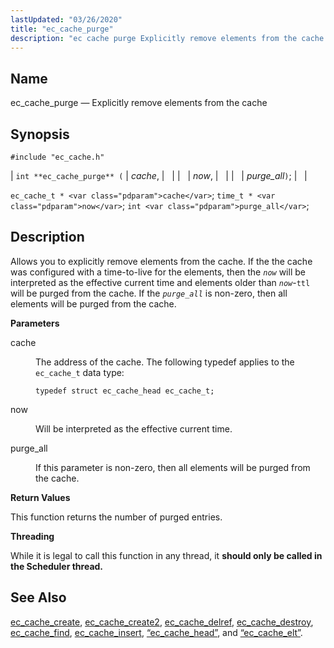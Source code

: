 ```yaml
---
lastUpdated: "03/26/2020"
title: "ec_cache_purge"
description: "ec cache purge Explicitly remove elements from the cache int ec cache purge cache now purge all ec cache t cache time t now int purge all Allows you to explicitly remove elements from the cache If the the cache was configured with a time to live for the elements..."
---
```


<a name="apis.ec_cache_purge"></a> 
## Name

ec_cache_purge — Explicitly remove elements from the cache

## Synopsis

`#include "ec_cache.h"`

| `int **ec_cache_purge** (` | <var class="pdparam">cache</var>, |   |
|   | <var class="pdparam">now</var>, |   |
|   | <var class="pdparam">purge_all</var>`)`; |   |

`ec_cache_t * <var class="pdparam">cache</var>`;
`time_t * <var class="pdparam">now</var>`;
`int <var class="pdparam">purge_all</var>`;<a name="idp50872576"></a> 
## Description

Allows you to explicitly remove elements from the cache. If the the cache was configured with a time-to-live for the elements, then the *`now`* will be interpreted as the effective current time and elements older than *`now`*-`ttl` will be purged from the cache. If the *`purge_all`* is non-zero, then all elements will be purged from the cache.

**<a name="idp50875856"></a> Parameters**

<dl class="variablelist">

<dt>cache</dt>

<dd>

The address of the cache. The following typedef applies to the `ec_cache_t` data type:

`typedef struct ec_cache_head ec_cache_t;`

</dd>

<dt>now</dt>

<dd>

Will be interpreted as the effective current time.

</dd>

<dt>purge_all</dt>

<dd>

If this parameter is non-zero, then all elements will be purged from the cache.

</dd>

</dl>

**<a name="idp50883776"></a> Return Values**

This function returns the number of purged entries.

**<a name="idp50884720"></a> Threading**

While it is legal to call this function in any thread, it **should only be called in the Scheduler thread.** 

<a name="idp50886896"></a> 
## See Also

[ec_cache_create](/momentum/3/3-api/apis-ec-cache-create), [ec_cache_create2](/momentum/3/3-api/apis-ec-cache-create-2), [ec_cache_delref](/momentum/3/3-api/apis-ec-cache-delref), [ec_cache_destroy](/momentum/3/3-api/apis-ec-cache-destroy), [ec_cache_find](/momentum/3/3-api/apis-ec-cache-find), [ec_cache_insert](/momentum/3/3-api/apis-ec-cache-insert), [“ec_cache_head”](/momentum/3/3-api/structs-ec-cache-head), and [“ec_cache_elt”](/momentum/3/3-api/structs-ec-cache-elt).